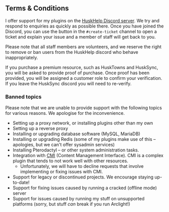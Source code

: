 ## Terms & Conditions

I offer support for my plugins on the [HuskHelp Discord server](https://discord.gg/tVYhJfyDWG). We try and respond to enquiries as quickly as possible there.
Once you have joined the Discord, you can use the button in the `#create-ticket` channel to open a ticket and explain your issue and a member of staff will get back to you.

Please note that all staff members are volunteers, and we reserve the right to remove or ban users from the HuskHelp discord who behave inappropriately.

If you purchase a premium resource, such as HuskTowns and HuskSync, you will be asked to provide proof of purchase.
Once proof has been provided, you will be assigned a customer role to confirm your verification. If you leave the HuskSync discord you will need to re-verify.

### Banned topics

Please note that we are unable to provide support with the following topics for various reasons. We apologise for the inconvenience.

- Setting up a proxy network, or installing plugins other than my own
- Setting up a reverse proxy
- Installing or upgrading database software (MySQL, MariaDB)
- Installing or upgrading Redis (some of my plugins make use of this &ndash; apologies, but we can't offer sysadmin services)
- Installing Pterodactyl &ndash; or other system administration tasks.
- Integration with [CMI](https://www.spigotmc.org/resources/cmi.3742/) (Content Management Interface). CMI is a complex plugin that tends to not work well with other resources. 
  - Unfortunately, we will have to decline requests that involve implementing or fixing issues with CMI.
- Support for legacy or discontinued projects. We encourage staying up-to-date!
- Support for fixing issues caused by running a cracked (offline mode) server
- Support for issues caused by running my stuff on unsupported platforms (sorry, but stuff _can_ break if you run Arclight!)